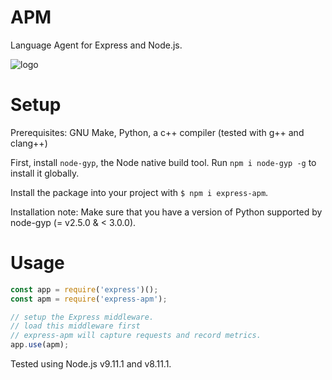 # APM

Language Agent for Express and Node.js.

![logo](https://i.imgur.com/ofYkOLj.png)

# Setup

Prerequisites: GNU Make, Python, a c++ compiler (tested with g++ and clang++)

First, install `node-gyp`, the Node native build tool. Run `npm i node-gyp -g` to install it globally.

Install the package into your project with `$ npm i express-apm`.

Installation note: Make sure that you have a version of Python supported by node-gyp (= v2.5.0 & < 3.0.0).

# Usage

```js
const app = require('express')();
const apm = require('express-apm');

// setup the Express middleware.
// load this middleware first
// express-apm will capture requests and record metrics.
app.use(apm);
```


Tested using Node.js v9.11.1 and v8.11.1.